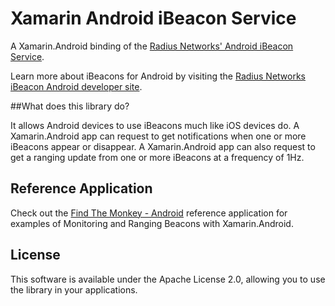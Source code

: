 Xamarin Android iBeacon Service
===============================

A Xamarin.Android binding of the [Radius Networks' Android iBeacon Service](https://github.com/RadiusNetworks/android-ibeacon-service).

Learn more about iBeacons for Android by visiting the [Radius Networks iBeacon Android developer site](http://developer.radiusnetworks.com/ibeacon/android/).

##What does this library do?

It allows Android devices to use iBeacons much like iOS devices do. A Xamarin.Android app can request to get notifications when one or more iBeacons appear or disappear. A Xamarin.Android app can also request to get a ranging update from one or more iBeacons at a frequency of 1Hz.

## Reference Application

Check out the [Find The Monkey - Android](https://github.com/chrisriesgo/FindTheMonkey-Android) reference application for examples of Monitoring and Ranging Beacons with Xamarin.Android.

## License

This software is available under the Apache License 2.0, allowing you to use the library in your applications.